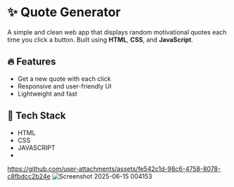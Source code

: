 # ✨ Quote Generator

A simple and clean web app that displays random motivational quotes each time you click a button. Built using **HTML**, **CSS**, and **JavaScript**.

## 🔥 Features

- Get a new quote with each click
- Responsive and user-friendly UI
- Lightweight and fast

## 🚀 Tech Stack

- HTML
- CSS
- JAVASCRIPT
- 

https://github.com/user-attachments/assets/fe542c1d-98c6-4758-8078-c8fbdcc2b24e
![Screenshot 2025-06-15 004153](https://github.com/user-attachments/assets/465ddfc2-3caa-4af0-841e-fb324e4d4142)

